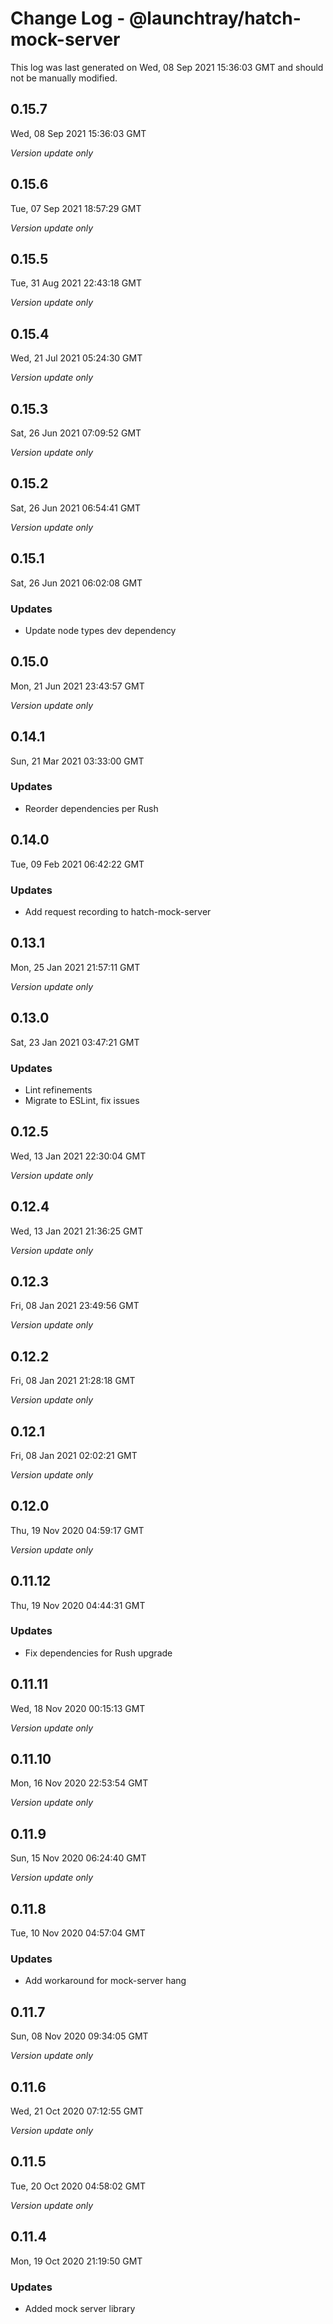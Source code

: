 # Change Log - @launchtray/hatch-mock-server

This log was last generated on Wed, 08 Sep 2021 15:36:03 GMT and should not be manually modified.

## 0.15.7
Wed, 08 Sep 2021 15:36:03 GMT

_Version update only_

## 0.15.6
Tue, 07 Sep 2021 18:57:29 GMT

_Version update only_

## 0.15.5
Tue, 31 Aug 2021 22:43:18 GMT

_Version update only_

## 0.15.4
Wed, 21 Jul 2021 05:24:30 GMT

_Version update only_

## 0.15.3
Sat, 26 Jun 2021 07:09:52 GMT

_Version update only_

## 0.15.2
Sat, 26 Jun 2021 06:54:41 GMT

_Version update only_

## 0.15.1
Sat, 26 Jun 2021 06:02:08 GMT

### Updates

- Update node types dev dependency

## 0.15.0
Mon, 21 Jun 2021 23:43:57 GMT

_Version update only_

## 0.14.1
Sun, 21 Mar 2021 03:33:00 GMT

### Updates

- Reorder dependencies per Rush

## 0.14.0
Tue, 09 Feb 2021 06:42:22 GMT

### Updates

- Add request recording to hatch-mock-server

## 0.13.1
Mon, 25 Jan 2021 21:57:11 GMT

_Version update only_

## 0.13.0
Sat, 23 Jan 2021 03:47:21 GMT

### Updates

- Lint refinements
- Migrate to ESLint, fix issues

## 0.12.5
Wed, 13 Jan 2021 22:30:04 GMT

_Version update only_

## 0.12.4
Wed, 13 Jan 2021 21:36:25 GMT

_Version update only_

## 0.12.3
Fri, 08 Jan 2021 23:49:56 GMT

_Version update only_

## 0.12.2
Fri, 08 Jan 2021 21:28:18 GMT

_Version update only_

## 0.12.1
Fri, 08 Jan 2021 02:02:21 GMT

_Version update only_

## 0.12.0
Thu, 19 Nov 2020 04:59:17 GMT

_Version update only_

## 0.11.12
Thu, 19 Nov 2020 04:44:31 GMT

### Updates

- Fix dependencies for Rush upgrade

## 0.11.11
Wed, 18 Nov 2020 00:15:13 GMT

_Version update only_

## 0.11.10
Mon, 16 Nov 2020 22:53:54 GMT

_Version update only_

## 0.11.9
Sun, 15 Nov 2020 06:24:40 GMT

_Version update only_

## 0.11.8
Tue, 10 Nov 2020 04:57:04 GMT

### Updates

- Add workaround for mock-server hang

## 0.11.7
Sun, 08 Nov 2020 09:34:05 GMT

_Version update only_

## 0.11.6
Wed, 21 Oct 2020 07:12:55 GMT

_Version update only_

## 0.11.5
Tue, 20 Oct 2020 04:58:02 GMT

_Version update only_

## 0.11.4
Mon, 19 Oct 2020 21:19:50 GMT

### Updates

- Added mock server library

